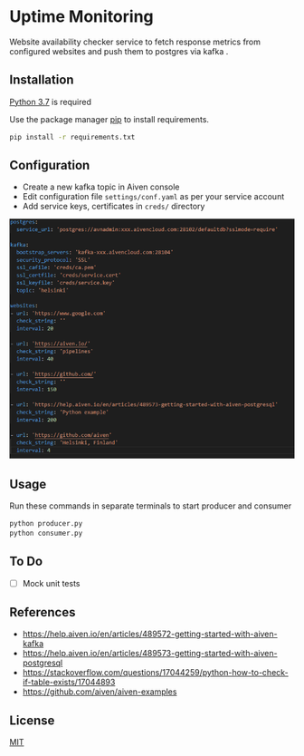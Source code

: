 


# Uptime Monitoring

Website availability checker service to fetch response metrics from configured websites and push them to postgres via kafka . 

## Installation

[Python 3.7](https://www.python.org/downloads/release/python-370/)  is required

Use the package manager [pip](https://pip.pypa.io/en/stable/) to install requirements.

```bash
pip install -r requirements.txt
```

## Configuration

 - Create a new kafka topic in Aiven console
 - Edit configuration file  `settings/conf.yaml` as per your service account
 - Add service keys, certificates in `creds/` directory

  ![ScreenShot](/documentation/conf_screenshot.png)
 
 
## Usage

Run these commands in separate terminals to start producer and consumer

```bash
python producer.py
python consumer.py 
```

## To Do

 - [ ] Mock unit tests

## References

 - https://help.aiven.io/en/articles/489572-getting-started-with-aiven-kafka
 - https://help.aiven.io/en/articles/489573-getting-started-with-aiven-postgresql
 - https://stackoverflow.com/questions/17044259/python-how-to-check-if-table-exists/17044893
 - https://github.com/aiven/aiven-examples

## License
[MIT](https://choosealicense.com/licenses/mit/)
